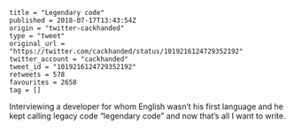 ```
title = "Legendary code"
published = 2018-07-17T13:43:54Z
origin = "twitter-cackhanded"
type = "tweet"
original_url = "https://twitter.com/cackhanded/status/1019216124729352192"
twitter_account = "cackhanded"
tweet_id = "1019216124729352192"
retweets = 578
favourites = 2658
tag = []
```

Interviewing a developer for whom English wasn’t his first language and he kept calling legacy code “legendary code” and now that’s all I want to write.

